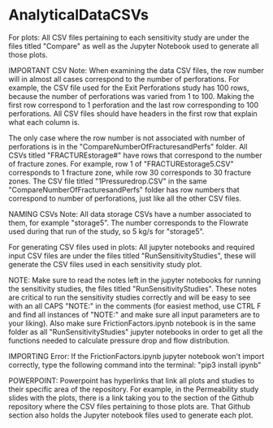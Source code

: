 # AnalyticalDataCSVs

For plots: All CSV files pertaining to each sensitivity study are under the files titled "Compare" as well as the Jupyter Notebook used to generate all those plots.

IMPORTANT CSV Note: When examining the data CSV files, the row number will in almost all cases correspond to the number of perforations. For example, the CSV file used for the Exit Perforations study has 100 rows, because the number of perforations was varied from 1 to 100. Making the first row correspond to 1 perforation and the last row corresponding to 100 perforations.  All CSV files should have headers in the first row that explain what each column is.

The only case where the row number is not associated with number of perforations is in the "CompareNumberOfFracturesandPerfs" folder. All CSVs titled "FRACTUREstorage#" have rows that correspond to the number of fracture zones. For example, row 1 of "FRACTUREstorage5.CSV" corresponds to 1 fracture zone, while row 30 corresponds to 30 fracture zones. The CSV file titled "1Pressuredrop.CSV" in the same "CompareNumberOfFracturesandPerfs" folder has row numbers that correspond to number of perforations, just like all the other CSV files.

NAMING CSVs Note: All data storage CSVs have a number associated to them, for example "storage5". The number corresponds to the Flowrate used during that run of the study, so 5 kg/s for "storage5".

For generating CSV files used in plots: All jupyter notebooks and required input CSV files are under the files titled "RunSensitivityStudies", these will generate the CSV files used in each sensitivity study plot.

NOTE: Make sure to read the notes left in the jupyter notebooks for running the sensitivity studies, the files titled "RunSensitivityStudies". These notes are critical to run the sensitivity studies correctly and will be easy to see with an all CAPS "NOTE:" in the comments (for easiest method, use CTRL F and find all instances of "NOTE:" and make sure all input parameters are to your liking). Also make sure FrictionFactors.ipynb notebook is in the same folder as all "RunSensitivityStudies" jupyter notebooks in order to get all the functions needed to calculate pressure drop and flow distribution. 

IMPORTING Error: If the FrictionFactors.ipynb jupyter notebook won't import correctly, type the following command into the terminal: "pip3 install ipynb"

POWERPOINT: Powerpoint has hyperlinks that link all plots and studies to their specific area of the repository. For example, in the Permeability study slides with the plots, there is a link taking you to the section of the Github repository where the CSV files pertaining to those plots are. That Github section also holds the Jupyter notebook files used to generate each plot.
